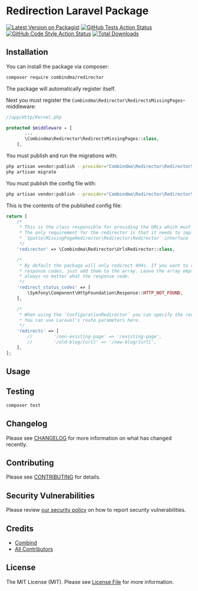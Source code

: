 # Redirection Laravel Package

[![Latest Version on Packagist](https://img.shields.io/packagist/v/combindma/redirector.svg?style=flat-square)](https://packagist.org/packages/combindma/redirector)
[![GitHub Tests Action Status](https://img.shields.io/github/workflow/status/combindma/redirector/run-tests?label=tests)](https://github.com/combindma/redirector/actions?query=workflow%3ATests+branch%3Amaster)
[![GitHub Code Style Action Status](https://img.shields.io/github/workflow/status/combindma/redirector/Check%20&%20fix%20styling?label=code%20style)](https://github.com/combindma/redirector/actions?query=workflow%3A"Check+%26+fix+styling"+branch%3Amaster)
[![Total Downloads](https://img.shields.io/packagist/dt/combindma/redirector.svg?style=flat-square)](https://packagist.org/packages/combindma/redirector)

## Installation

You can install the package via composer:

```bash
composer require combindma/redirector
```
The package will automatically register itself.

Next you must register the `Combindma\Redirector\RedirectsMissingPages`-middleware:
```php
//app/Http/Kernel.php

protected $middleware = [
       ...
       \Combindma\Redirector\RedirectsMissingPages::class,
    ],
```

You must publish and run the migrations with:

```bash
php artisan vendor:publish --provider="Combindma\Redirector\RedirectorServiceProvider" --tag="redirector-migrations"
php artisan migrate
```

You must publish the config file with:
```bash
php artisan vendor:publish --provider="Combindma\Redirector\RedirectorServiceProvider" --tag="redirector-config"
```

This is the contents of the published config file:

```php
return [
    /*
     * This is the class responsible for providing the URLs which must be redirected.
     * The only requirement for the redirector is that it needs to implement the
     * `Spatie\MissingPageRedirector\Redirector\Redirector`-interface
     */
    'redirector' => \Combindma\Redirector\UrlsRedirector::class,

    /*
     * By default the package will only redirect 404s. If you want to redirect on other
     * response codes, just add them to the array. Leave the array empty to redirect
     * always no matter what the response code.
     */
    'redirect_status_codes' => [
        \Symfony\Component\HttpFoundation\Response::HTTP_NOT_FOUND,
    ],

    /*
     * When using the `ConfigurationRedirector` you can specify the redirects in this array.
     * You can use Laravel's route parameters here.
     */
    'redirects' => [
        //        '/non-existing-page' => '/existing-page',
        //        '/old-blog/{url}' => '/new-blog/{url}',
    ],
];
```

## Usage


## Testing

```bash
composer test
```

## Changelog

Please see [CHANGELOG](CHANGELOG.md) for more information on what has changed recently.

## Contributing

Please see [CONTRIBUTING](.github/CONTRIBUTING.md) for details.

## Security Vulnerabilities

Please review [our security policy](../../security/policy) on how to report security vulnerabilities.

## Credits

- [Combind](https://github.com/combindma)
- [All Contributors](../../contributors)

## License

The MIT License (MIT). Please see [License File](LICENSE.md) for more information.
